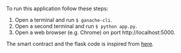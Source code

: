 To run this application follow these steps:

1. Open a terminal and run `$ ganache-cli`.
2. Open a second terminal and run
`$ python app.py`.
3. Open a web browser (e.g. Chrome) on port http://localhost:5000.

The smart contract and the flask code is inspired from [here](https://github.com/adamyala/Your_First_Decentralized_Application_Python).
